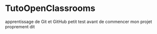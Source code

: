 # TutoOpenClassrooms
apprentissage de Git et GitHub
petit test avant de commencer mon projet proprement dit
